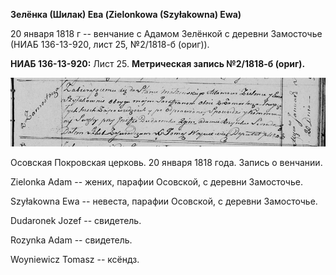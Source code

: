 **Зелёнка (Шилак) Ева (Zielonkowa (Szyłakowna) Ewa)**

20 января 1818 г -- венчание с Адамом Зелёнкой с деревни Замосточье
(НИАБ 136-13-920, лист 25, №2/1818-б (ориг)).

**НИАБ 136-13-920:** Лист 25. **Метрическая запись №2/1818-б (ориг).**

![](./media/76a025948ac0910e9116f5e95fa4ecfff0459fb5.png)

Осовская Покровская церковь. 20 января 1818 года. Запись о венчании.

Zielonka Adam -- жених, парафии Осовской, с деревни Замосточье.

Szyłakowna Ewa -- невеста, парафии Осовской, с деревни Замосточье.

Dudaronek Jozef -- свидетель.

Rozynka Adam -- свидетель.

Woyniewicz Tomasz -- ксёндз.
